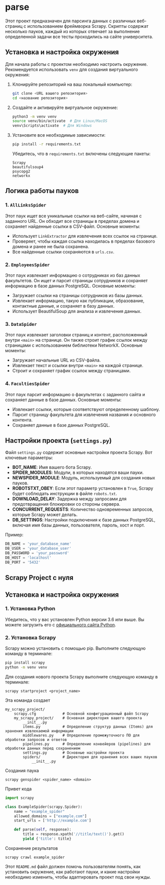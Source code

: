 # parse

Этот проект предназначен для парсинга данных с различных веб-страниц с использованием фреймворка Scrapy. Скрипты содержат несколько пауков, каждый из которых отвечает за выполнение определенной задачи все тесты проходились на сайте университета.

## Установка и настройка окружения

Для начала работы с проектом необходимо настроить окружение. Рекомендуется использовать `venv` для создания виртуального окружения:

1. Клонируйте репозиторий на ваш локальный компьютер:

    ```bash
    git clone <URL вашего репозитория>
    cd <название репозитория>
    ```

2. Создайте и активируйте виртуальное окружение:

    ```bash
    python3 -m venv venv
    source venv/bin/activate  # Для Linux/MacOS
    venv\Scripts\activate  # Для Windows
    ```

3. Установите все необходимые зависимости:

    ```bash
    pip install -r requirements.txt
    ```

    Убедитесь, что в `requirements.txt` включены следующие пакеты:

    ```plaintext
    Scrapy
    beautifulsoup4
    psycopg2
    networkx
    ```

## Логика работы пауков

### 1. `AllLinksSpider`

Этот паук ищет все уникальные ссылки на веб-сайте, начиная с заданного URL. Он обходит все страницы в пределах домена и сохраняет найденные ссылки в CSV-файл. Основные моменты:

- Использует `LinkExtractor` для извлечения всех ссылок на странице.
- Проверяет, чтобы каждая ссылка находилась в пределах базового домена и ранее не была сохранена.
- Все найденные ссылки сохраняются в `urls.csv`.

### 2. `EmployeesSpider`

Этот паук извлекает информацию о сотрудниках из баз данных факультетов. Он ищет и парсит страницы сотрудников и сохраняет информацию в базе данных PostgreSQL. Основные моменты:

- Загружает ссылки на страницы сотрудников из базы данных.
- Извлекает информацию, такую как публикации, образование, контактные данные, и сохраняет в базу данных.
- Использует BeautifulSoup для анализа и извлечения данных.

### 3. `DataSpider`

Этот паук извлекает заголовки страниц и контент, расположенный внутри `<main>` на странице. Он также строит график ссылок между страницами с использованием библиотеки NetworkX. Основные моменты:

- Загружает начальные URL из CSV-файла.
- Извлекает текст и ссылки внутри `<main>` на каждой странице.
- Строит и сохраняет график ссылок между страницами.

### 4. `FacultiesSpider`

Этот паук парсит информацию о факультетах с заданного сайта и сохраняет данные в базе данных. Основные моменты:

- Извлекает ссылки, которые соответствуют определенному шаблону.
- Парсит страницу факультета для извлечения названия и основного контента.
- Сохраняет данные в базе данных PostgreSQL.

## Настройки проекта (`settings.py`)

Файл `settings.py` содержит основные настройки проекта Scrapy. Вот ключевые параметры:

- **BOT_NAME**: Имя вашего бота Scrapy.
- **SPIDER_MODULES**: Модули, в которых находятся ваши пауки.
- **NEWSPIDER_MODULE**: Модуль, используемый для создания новых пауков.
- **ROBOTSTXT_OBEY**: Если этот параметр установлен в `True`, Scrapy будет соблюдать инструкции в файле `robots.txt`.
- **DOWNLOAD_DELAY**: Задержка между запросами для предотвращения блокировки со стороны сервера.
- **CONCURRENT_REQUESTS**: Количество одновременных запросов, которые Scrapy может делать.
- **DB_SETTINGS**: Настройки подключения к базе данных PostgreSQL, включая имя базы данных, пользователя, пароль, хост и порт.

Пример:

```python
DB_NAME = 'your_database_name'
DB_USER = 'your_database_user'
DB_PASSWORD = 'your_password'
DB_HOST = 'localhost'
DB_PORT = '5432'
```

## Scrapy Project c нуля

## Установка и настройка окружения

### 1. Установка Python

Убедитесь, что у вас установлен Python версии 3.6 или выше. Вы можете загрузить его с [официального сайта Python](https://www.python.org/downloads/).

### 2. Установка Scrapy

Scrapy можно установить с помощью pip. Выполните следующую команду в терминале:

```bash
pip install scrapy
python -m venv venv
```

Для создания нового проекта Scrapy выполните следующую команду в терминале:
```
scrapy startproject <project_name>
```
Эта команда создает 
```
my_scrapy_project/
    scrapy.cfg            # Основной конфигурационный файл Scrapy
    my_scrapy_project/    # Основная директория вашего проекта
        __init__.py
        items.py          # Определение структур данных (Items) для хранения извлекаемой информации
        middlewares.py    # Определение промежуточного ПО для обработки запросов и ответов
        pipelines.py      # Определение конвейеров (pipelines) для обработки данных перед сохранением
        settings.py       # Основные настройки проекта
        spiders/          # Директория для хранения всех ваших пауков
            __init__.py
```
Создания паука 
```
scrapy genspider <spider_name> <domain>
```
Привет кода 
```Python
import scrapy

class ExampleSpider(scrapy.Spider):
    name = "example_spider"
    allowed_domains = ["example.com"]
    start_urls = ['http://example.com']

    def parse(self, response):
        title = response.xpath('//title/text()').get()
        yield {'title': title}
```
Сохранение результатов 
```
scrapy crawl example_spider
```


Этот `README.md` файл должен помочь пользователям понять, как установить окружение, как работают пауки, и какие настройки необходимо изменить, чтобы адаптировать проект под свои нужды.
